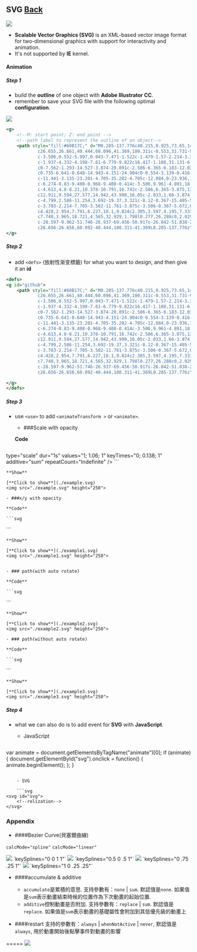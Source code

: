 ## SVG [Back](./../Programming%20Menu.md)

<img src="./logo.png">

- **Scalable Vector Graphics (SVG)** is an XML-based vector image format for two-dimensional graphics with support for interactivity and animation.
- It's not supported by **IE** kernel.

#### Animation
##### Step 1
- build the **outline** of one object with **Adobe Illustrator CC**.
- remember to save your SVG file with the following optimal **configuration**.

<img src="./configuration.png">

```svg
<g>
	<!--M: start point; Z: end point -->
	<!--path label to represent the outline of an object-->
	<path style="fill:#60B17C;" d="M0.285-137.776c40.215,0.925,73.65,14.713,100.311,41.369
			c26.655,26.661,40.444,60.096,41.369,100.311c-0.553,31.731-9.685,59.588-27.395,83.568s-40.864,40.955-69.457,50.917
			c-3.506,0.552-5.997,0.043-7.471-1.522c-1.479-1.57-2.214-3.368-2.214-5.397l0.277-39.017c0-6.641-0.968-12.129-2.906-16.465
			c-1.937-4.332-4.198-7.61-6.779-9.822c16.417-1.108,31.131-6.408,44.137-15.911c13.006-9.5,19.877-27.534,20.615-54.099
			c0-7.562-1.293-14.527-3.874-20.891c-2.586-6.365-6.183-12.038-10.792-17.019c1.107-1.841,2.028-6.087,2.768-12.729
			c0.735-6.641-0.648-14.943-4.151-24.904c0-0.554-3.139-0.416-9.408,0.414c-6.274,0.83-16.145,5.583-29.609,14.251
			c-11.441-3.135-23.201-4.705-35.282-4.705c-12.084,0-23.936,1.57-35.558,4.705c-13.469-8.668-23.34-13.421-29.609-14.251
			c-6.274-0.83-9.408-0.968-9.408-0.414c-3.506,9.961-4.891,18.262-4.151,24.904c0.735,6.641,1.66,10.888,2.767,12.729
			c-4.613,4.8-8.21,10.378-10.791,16.742c-2.586,6.365-3.875,13.421-3.875,21.169c0.736,26.385,7.563,44.371,20.477,53.961
			c12.911,9.594,27.577,14.942,43.998,16.05c-2.033,1.66-3.874,4.059-5.534,7.194c-1.66,3.14-2.863,7.013-3.598,11.622
			c-4.799,2.586-11.254,3.692-19.37,3.321c-8.12-0.367-15.405-5.44-21.861-15.219c-2.953-4.981-6.322-8.578-10.1-10.792
			c-3.783-2.214-7.705-3.502-11.761-3.875c-3.506-0.367-5.672,0.187-6.503,1.66c-0.83,1.479,0.968,3.694,5.395,6.641
			c4.428,2.954,7.791,6.227,10.1,9.824c2.305,3.597,4.195,7.333,5.673,11.207c2.214,5.903,7.195,10.835,14.943,14.805
			c7.748,3.965,18.721,4.565,32.929,1.798l0.277,26.288c0,2.029-0.74,3.827-2.214,5.397c-1.479,1.565-3.969,2.075-7.472,1.522
			c-28.597-9.962-51.746-26.937-69.456-50.917s-26.842-51.838-27.395-83.568c0.921-40.215,14.709-73.651,41.369-100.311
			c26.656-26.656,60.092-40.444,100.311-41.369L0.285-137.776z"/>
</g>
```
##### Step 2
- add `<defs>` (放射性渐变標籤) for what you want to design, and then give it an **id**

```svg
<defs>
<g id="github">
	<path style="fill:#60B17C;" d="M0.285-137.776c40.215,0.925,73.65,14.713,100.311,41.369
			c26.655,26.661,40.444,60.096,41.369,100.311c-0.553,31.731-9.685,59.588-27.395,83.568s-40.864,40.955-69.457,50.917
			c-3.506,0.552-5.997,0.043-7.471-1.522c-1.479-1.57-2.214-3.368-2.214-5.397l0.277-39.017c0-6.641-0.968-12.129-2.906-16.465
			c-1.937-4.332-4.198-7.61-6.779-9.822c16.417-1.108,31.131-6.408,44.137-15.911c13.006-9.5,19.877-27.534,20.615-54.099
			c0-7.562-1.293-14.527-3.874-20.891c-2.586-6.365-6.183-12.038-10.792-17.019c1.107-1.841,2.028-6.087,2.768-12.729
			c0.735-6.641-0.648-14.943-4.151-24.904c0-0.554-3.139-0.416-9.408,0.414c-6.274,0.83-16.145,5.583-29.609,14.251
			c-11.441-3.135-23.201-4.705-35.282-4.705c-12.084,0-23.936,1.57-35.558,4.705c-13.469-8.668-23.34-13.421-29.609-14.251
			c-6.274-0.83-9.408-0.968-9.408-0.414c-3.506,9.961-4.891,18.262-4.151,24.904c0.735,6.641,1.66,10.888,2.767,12.729
			c-4.613,4.8-8.21,10.378-10.791,16.742c-2.586,6.365-3.875,13.421-3.875,21.169c0.736,26.385,7.563,44.371,20.477,53.961
			c12.911,9.594,27.577,14.942,43.998,16.05c-2.033,1.66-3.874,4.059-5.534,7.194c-1.66,3.14-2.863,7.013-3.598,11.622
			c-4.799,2.586-11.254,3.692-19.37,3.321c-8.12-0.367-15.405-5.44-21.861-15.219c-2.953-4.981-6.322-8.578-10.1-10.792
			c-3.783-2.214-7.705-3.502-11.761-3.875c-3.506-0.367-5.672,0.187-6.503,1.66c-0.83,1.479,0.968,3.694,5.395,6.641
			c4.428,2.954,7.791,6.227,10.1,9.824c2.305,3.597,4.195,7.333,5.673,11.207c2.214,5.903,7.195,10.835,14.943,14.805
			c7.748,3.965,18.721,4.565,32.929,1.798l0.277,26.288c0,2.029-0.74,3.827-2.214,5.397c-1.479,1.565-3.969,2.075-7.472,1.522
			c-28.597-9.962-51.746-26.937-69.456-50.917s-26.842-51.838-27.395-83.568c0.921-40.215,14.709-73.651,41.369-100.311
			c26.656-26.656,60.092-40.444,100.311-41.369L0.285-137.776z"/>

</g>
</defs>
```

##### Step 3
- use `<use>` to add `<animateTransform >` or `<animate>`.
	- ###Scale with opacity
	
	**Code**

	```svg
<use x="0" y="0" opcity="0" xlink:href="#github">
		<animateTransform
			attributeName="transform"
			attributeType="XML" <!--this can be CSS/XML/auto, x, y and transform belong to XML-->
			type="scale"
			dur="1s"
			values="1; 1.06; 1"
			keyTimes="0; 0.138; 1" <!--time: 0.138 * 1, to be 1.06.-->
			additive="sum" <!--This attribute controls whether or not the animation is additive.-->
			repeatCount="Indefinite" <!--forever-->
			/>
		<animate
			attributeName="opacity"
			dur="1s"
			values="0; 0.6; 0"
			keyTimes="0; 0.138; 1"
			repeatCount="Indefinite"
			/>
</use>
```
	
	**Show**

	[**Click to show**](./example.svg)
	<img src="./example.svg" height="250">

	- ###x/y with opacity
	
	**Code**

	```svg
<use x="0" y="0" opcity="0" xlink:href="#github">
		<animate
			attributeName="x"
			dur="2s"
			values="0; 100; 200; 100; 0; -100; -200; -100; 0"
			keyTimes="0; 0.125; 0.25; 0.375; 0.5; 0.625; 0.75; 0.875; 1"
			repeatCount="indefinite"
			/>
		<animate
			attributeName="y"
			dur="2s"
			values="0; 100; 200; 100; 0; -100; -200; -100; 0"
			keyTimes="0; 0.125; 0.25; 0.375; 0.5; 0.625; 0.75; 0.875; 1"
			repeatCount="indefinite"
			/>
		<animate
			attributeName="opacity"
			dur="2s"
			values="0; 1; 0"
			keyTimes="0; 0.5; 1"
			repeatCount="indefinite"
			/>
</use>
```
	
	**Show**

	[**Click to show**](./example1.svg)
	<img src="./example1.svg" height="250">


	- ### path(with auto rotate)
	
	**Code**

	```svg
<use x="0" y="0" opcity="0" xlink:href="#github">
		<animateMotion
			attributeName="x"
			dur="2s"
			keyTimes="0; 0.138; 1"
			path="M10,80 q100,120 120,20 q140,-50 160,0"
			repeatCount="indefinite"
			/>
		<animate
			attributeName="opacity"
			dur="2s"
			values="0; 1; 0"
			keyTimes="0; 0.138; 1"
			repeatCount="indefinite"
			/>
</use>
```
	
	**Show**

	[**Click to show**](./example2.svg)
	<img src="./example2.svg" height="250">

	- ### path(without auto rotate)
	
	**Code**

	```svg
<use x="0" y="0" opcity="0" xlink:href="#github">
		<animateMotion
			attributeName="x"
			dur="2s"
			keyTimes="0; 0.138; 1"
			path="M10,80 q100,120 120,20 q140,-50 160,0"
			repeatCount="indefinite"
			rotate="auto"
			/>
		<animate
			attributeName="opacity"
			dur="2s"
			values="0; 1; 0"
			keyTimes="0; 0.138; 1"
			repeatCount="indefinite"
			/>
</use>
```
	
	**Show**

	[**Click to show**](./example3.svg)
	<img src="./example3.svg" height="250">

##### Step 4
- what we can also do is to add event for **SVG** with **JavaScript**.

	- JavaScript 

	```js
var animate = document.getElementsByTagName("animate")[0];
if (animate) {
    document.getElementById("svg").onclick = function() {
        animate.beginElement();
    };
}
```

	- SVG
	
	```svg
<svg id="svg">
	<!--relization-->
</svg>
```

### Appendix
- ####Bezier Curve(貝塞爾曲線)

`calcMode="spline"`
`calcMode="linear"` 

<img src="interpSpline01.png">
`keySplines="0 0 1 1"`
<img src="interpSpline02.png">
`keySplines="0.5 0 .5 1"`
<img src="interpSpline03.png">
`keySplines="0 .75 .25 1"`
<img src="interpSpline04.png">
`keySplines="1 0 .25 .25"`

- ####accumulate & additive
	- `accumulate`是累積的意思. 支持參數有：`none` | `sum`. 默認值是`none`. 如果值是`sum`表示動畫結束時候的位置作為下次動畫的起始位置.
	- `additive`控制動畫是否附加. 支持參數有：`replace` | `sum`. 默認值是`replace`. 如果值是`sum`表示動畫的基礎屬性會附加到其低優先級的動畫上

- ####restart
支持的參數有：`always` | `whenNotActive` | `never`, 默認值是`always`, 用於動畫開始後點擊事件對動畫的影響

=====
<a href="http://aleen42.github.io/" target="_blank" ><img src="./../../pic/tail.gif"></a>
